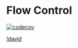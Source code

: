 # Flow Control

[![codecov](https://codecov.io/gh/radenkovic/flow-control/branch/master/graph/badge.svg)](https://codecov.io/gh/radenkovic/flow-control)

[!david](https://david-dm.org/radenkovic/flow-control.svg)